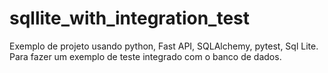 # sqllite_with_integration_test
Exemplo de projeto usando python, Fast API, SQLAlchemy, pytest, Sql Lite. Para fazer um exemplo de teste integrado com o banco de dados.
